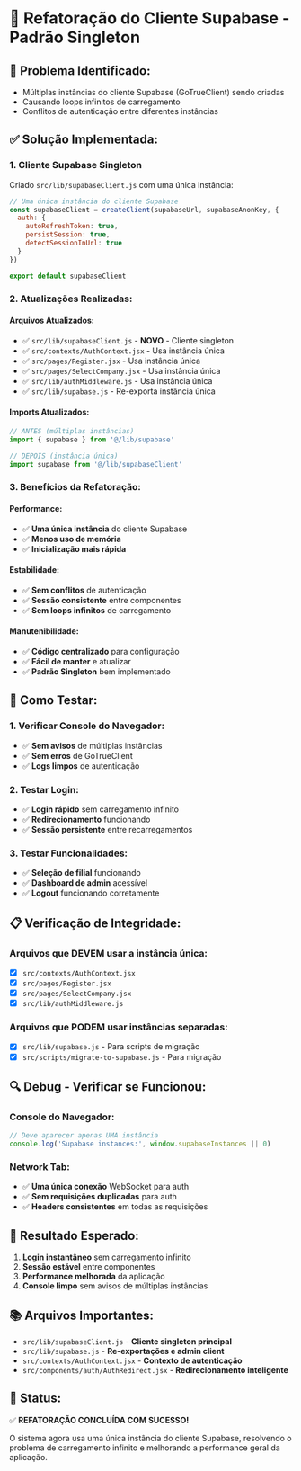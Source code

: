 # 🔧 Refatoração do Cliente Supabase - Padrão Singleton

## 🚨 **Problema Identificado:**
- Múltiplas instâncias do cliente Supabase (GoTrueClient) sendo criadas
- Causando loops infinitos de carregamento
- Conflitos de autenticação entre diferentes instâncias

## ✅ **Solução Implementada:**

### **1. Cliente Supabase Singleton**
Criado `src/lib/supabaseClient.js` com uma única instância:

```javascript
// Uma única instância do cliente Supabase
const supabaseClient = createClient(supabaseUrl, supabaseAnonKey, {
  auth: {
    autoRefreshToken: true,
    persistSession: true,
    detectSessionInUrl: true
  }
})

export default supabaseClient
```

### **2. Atualizações Realizadas:**

#### **Arquivos Atualizados:**
- ✅ `src/lib/supabaseClient.js` - **NOVO** - Cliente singleton
- ✅ `src/contexts/AuthContext.jsx` - Usa instância única
- ✅ `src/pages/Register.jsx` - Usa instância única
- ✅ `src/pages/SelectCompany.jsx` - Usa instância única
- ✅ `src/lib/authMiddleware.js` - Usa instância única
- ✅ `src/lib/supabase.js` - Re-exporta instância única

#### **Imports Atualizados:**
```javascript
// ANTES (múltiplas instâncias)
import { supabase } from '@/lib/supabase'

// DEPOIS (instância única)
import supabase from '@/lib/supabaseClient'
```

### **3. Benefícios da Refatoração:**

#### **Performance:**
- ✅ **Uma única instância** do cliente Supabase
- ✅ **Menos uso de memória**
- ✅ **Inicialização mais rápida**

#### **Estabilidade:**
- ✅ **Sem conflitos** de autenticação
- ✅ **Sessão consistente** entre componentes
- ✅ **Sem loops infinitos** de carregamento

#### **Manutenibilidade:**
- ✅ **Código centralizado** para configuração
- ✅ **Fácil de manter** e atualizar
- ✅ **Padrão Singleton** bem implementado

## 🚀 **Como Testar:**

### **1. Verificar Console do Navegador:**
- ✅ **Sem avisos** de múltiplas instâncias
- ✅ **Sem erros** de GoTrueClient
- ✅ **Logs limpos** de autenticação

### **2. Testar Login:**
- ✅ **Login rápido** sem carregamento infinito
- ✅ **Redirecionamento** funcionando
- ✅ **Sessão persistente** entre recarregamentos

### **3. Testar Funcionalidades:**
- ✅ **Seleção de filial** funcionando
- ✅ **Dashboard de admin** acessível
- ✅ **Logout** funcionando corretamente

## 📋 **Verificação de Integridade:**

### **Arquivos que DEVEM usar a instância única:**
- [x] `src/contexts/AuthContext.jsx`
- [x] `src/pages/Register.jsx`
- [x] `src/pages/SelectCompany.jsx`
- [x] `src/lib/authMiddleware.js`

### **Arquivos que PODEM usar instâncias separadas:**
- [x] `src/lib/supabase.js` - Para scripts de migração
- [x] `src/scripts/migrate-to-supabase.js` - Para migração

## 🔍 **Debug - Verificar se Funcionou:**

### **Console do Navegador:**
```javascript
// Deve aparecer apenas UMA instância
console.log('Supabase instances:', window.supabaseInstances || 0)
```

### **Network Tab:**
- ✅ **Uma única conexão** WebSocket para auth
- ✅ **Sem requisições duplicadas** para auth
- ✅ **Headers consistentes** em todas as requisições

## 🎯 **Resultado Esperado:**

1. **Login instantâneo** sem carregamento infinito
2. **Sessão estável** entre componentes
3. **Performance melhorada** da aplicação
4. **Console limpo** sem avisos de múltiplas instâncias

## 📚 **Arquivos Importantes:**

- `src/lib/supabaseClient.js` - **Cliente singleton principal**
- `src/lib/supabase.js` - **Re-exportações e admin client**
- `src/contexts/AuthContext.jsx` - **Contexto de autenticação**
- `src/components/auth/AuthRedirect.jsx` - **Redirecionamento inteligente**

## 🎉 **Status:**
✅ **REFATORAÇÃO CONCLUÍDA COM SUCESSO!**

O sistema agora usa uma única instância do cliente Supabase, resolvendo o problema de carregamento infinito e melhorando a performance geral da aplicação.















